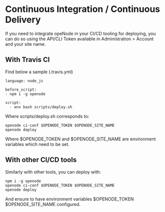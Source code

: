 # Continuous Integration / Continuous Delivery

If you need to integrate opeNode in your CI/CD tooling for deploying, you can do so using the API/CLI Token available in Administration > Account and your site name.

## With Travis CI

Find below a sample (.travis.yml)

    language: node_js

    before_script:
    - npm i -g openode

    script:
      - env bash scripts/deploy.sh

Where scripts/deploy.sh corresponds to:

    openode ci-conf $OPENODE_TOKEN $OPENODE_SITE_NAME
    openode deploy

Where $OPENODE\_TOKEN and $OPENODE\_SITE\_NAME are environment variables which need to be set.

## With other CI/CD tools

Similarly with other tools, you can deploy with:

    npm i -g openode
    openode ci-conf $OPENODE_TOKEN $OPENODE_SITE_NAME
    openode deploy

And ensure to have environment variables $OPENODE\_TOKEN $OPENODE\_SITE\_NAME configured.
